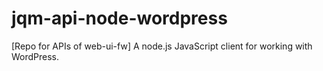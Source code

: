 jqm-api-node-wordpress
======================

[Repo for APIs of web-ui-fw] A node.js JavaScript client for working with WordPress.